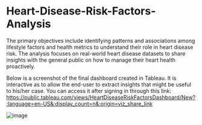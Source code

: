 # Heart-Disease-Risk-Factors-Analysis
The primary objectives include identifying patterns and associations among lifestyle factors and health metrics to understand their role in heart disease risk. The analysis focuses on real-world heart disease datasets to share insights with the general public on how to manage their heart health proactively.

Below is a screenshot of the final dashboard created in Tableau. It is interactive as to allow the end-user to extract insights that might be useful to his/her case. You can access it after signing in through this link: https://public.tableau.com/views/HeartDiseaseRiskFactorsDashboard/New?:language=en-US&:display_count=n&:origin=viz_share_link

![image](https://github.com/AyahIbrahim/heart-disease-risk-factors-analysis/assets/133911178/762e0932-7379-4d8a-9e50-5d8a46cd2fb0)
